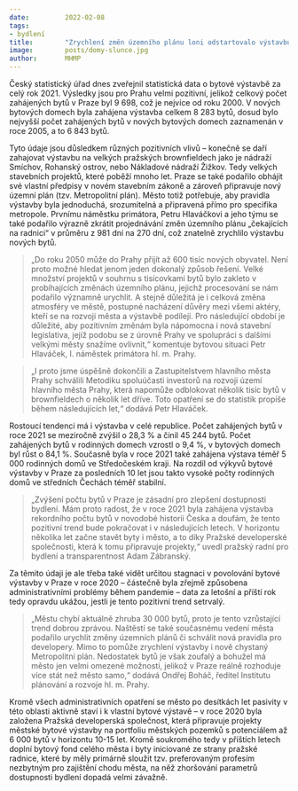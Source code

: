 ```yaml
---
date:         2022-02-08
tags:        
- bydlení
title:        "Zrychlení změn územního plánu loni odstartovalo výstavbu 10 000 nových bytů. Nejvíce za posledních 20 let"
image: 	      posts/domy-slunce.jpg
author:       MHMP
---
```

 
Český statistický úřad dnes zveřejnil statistická data o bytové výstavbě za celý rok 2021. Výsledky jsou pro Prahu velmi pozitivní, jelikož celkový počet zahájených bytů v Praze byl 9 698, což je nejvíce od roku 2000. V nových bytových domech byla zahájena výstavba celkem 8 283 bytů, dosud bylo nejvyšší počet zahájených bytů v nových bytových domech zaznamenán v roce 2005, a to 6 843 bytů.

Tyto údaje jsou důsledkem různých pozitivních vlivů – konečně se daří zahajovat výstavbu na velkých pražských brownfieldech jako je nádraží Smíchov, Rohanský ostrov, nebo Nákladové nádraží Žižkov. Tedy velkých stavebních projektů, které poběží mnoho let. Praze se také podařilo obhájit své vlastní předpisy v novém stavebním zákoně a zároveň připravuje nový územní plán (tzv. Metropolitní plán). Město totiž potřebuje, aby pravidla výstavby byla jednoduchá, srozumitelná a připravená přímo pro specifika metropole. Prvnímu náměstku primátora, Petru Hlaváčkovi a jeho týmu se také podařilo výrazně zkrátit projednávání změn územního plánu „čekajících na radnici“ v průměru z 981 dní na 270 dní, což znatelně zrychlilo výstavbu nových bytů. 

> „Do roku 2050 může do Prahy přijít až 600 tisíc nových obyvatel. Není proto možné hledat jenom jeden dokonalý způsob řešení. Velké množství projektů v souhrnu s tisícovkami bytů bylo zakleto v probíhajících změnách územního plánu, jejichž procesování se nám podařilo významně urychlit. A stejně důležitá je i celková změna atmosféry ve městě, postupné nacházení důvěry mezi všemi aktéry, kteří se na rozvoji města a výstavbě podílejí. Pro následující období je důležité, aby pozitivním změnám byla nápomocna i nová stavební legislativa, jejíž podobu se z úrovně Prahy ve spolupráci s dalšími velkými městy snažíme ovlivnit,“ komentuje bytovou situaci Petr Hlaváček, I. náměstek primátora hl. m. Prahy.

> „I proto jsme úspěšně dokončili a Zastupitelstvem hlavního města Prahy schválili Metodiku spoluúčasti investorů na rozvoji území hlavního města Prahy, která napomůže odblokovat několik tisíc bytů v brownfieldech o několik let dříve. Toto opatření se do statistik propíše během následujících let,“ dodává Petr Hlaváček.

Rostoucí tendenci má i výstavba v celé republice. Počet zahájených bytů v roce 2021 se meziročně zvýšil o 28,3 % a činil 45 244 bytů. Počet zahájených bytů v rodinných domech vzrostl o 9,4 %, v bytových domech byl růst o 84,1 %. Současně byla v roce 2021 také zahájena výstava téměř 5 000 rodinných domů ve Středočeském kraji. Na rozdíl od výkyvů bytové výstavby v Praze za posledních 10 let jsou takto vysoké počty rodinných domů ve středních Čechách téměř stabilní.

> „Zvýšení počtu bytů v Praze je zásadní pro zlepšení dostupnosti bydlení. Mám proto radost, že v roce 2021 byla zahájena výstavba rekordního počtu bytů v novodobé historii Česka a doufám, že tento pozitivní trend bude pokračovat i v následujících letech. V horizontu několika let začne stavět byty i město, a to díky Pražské developerské společnosti, která k tomu připravuje projekty,“ uvedl pražský radní pro bydlení a transparentnost Adam Zábranský.

Za těmito údaji je ale třeba také vidět určitou stagnaci v povolování bytové výstavby v Praze v roce 2020 – částečně byla zřejmě způsobena administrativními problémy během pandemie – data za letošní a příští rok tedy opravdu ukážou, jestli je tento pozitivní trend setrvalý.

> „Městu chybí aktuálně zhruba 30 000 bytů, proto je tento vzrůstající trend dobrou zprávou. Naštěstí se také současnému vedení města podařilo urychlit změny územních plánů či schválit nová pravidla pro developery. Mimo to pomůže zrychlení výstavby i nově chystaný Metropolitní plán. Nedostatek bytů je však zoufalý a bohužel má město jen velmi omezené možnosti, jelikož v Praze reálně rozhoduje více stát než město samo,“ dodává Ondřej Boháč, ředitel Institutu plánování a rozvoje hl. m. Prahy.

Kromě všech administrativních opatření se město po desítkách let pasivity v této oblasti aktivně staví i k vlastní bytové výstavě – v roce 2020 byla založena Pražská developerská společnost, která připravuje projekty městské bytové výstavby na portfoliu městských pozemků s potenciálem až 6 000 bytů v horizontu 10-15 let. Kromě soukromého tedy v příštích letech doplní bytový fond celého města i byty iniciované ze strany pražské radnice, které by měly primárně sloužit tzv. preferovaným profesím nezbytným pro zajištění chodu města, na něž zhoršování parametrů dostupnosti bydlení dopadá velmi závažně.

 
